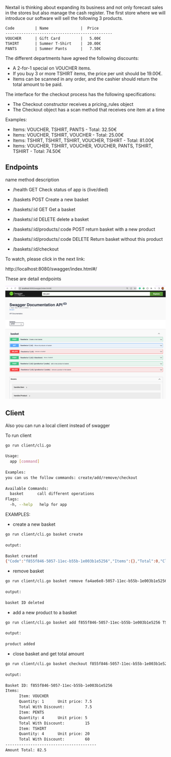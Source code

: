 Nextail is thinking about expanding its business and not only forecast sales in the stores but
also manage the cash register. The first store where we will introduce our software will sell the
following 3 products.
```
Code         | Name              |  Price
-----------------------------------------------
VOUCHER      | Gift Card         |   5.00€
TSHIRT       | Summer T-Shirt    |  20.00€
PANTS        | Summer Pants      |   7.50€
```

The different departments have agreed the following discounts:

* A 2-for-1 special on VOUCHER items. 
* If you buy 3 or more TSHIRT items, the price per unit should be 19.00€. 
* Items can be scanned in any order, and the cashier should return the total amount to be
paid.

The interface for the checkout process has the following specifications:

* The Checkout constructor receives a pricing_rules object 
* The Checkout object has a scan method that receives one item at a time



Examples:

* Items: VOUCHER, TSHIRT, PANTS - Total: 32.50€ 
* Items: VOUCHER, TSHIRT, VOUCHER - Total: 25.00€ 
* Items: TSHIRT, TSHIRT, TSHIRT, VOUCHER, TSHIRT - Total: 81.00€ 
* Items: VOUCHER, TSHIRT, VOUCHER, VOUCHER, PANTS, TSHIRT, TSHIRT - Total:
74.50€

## Endpoints

name                                   method          description
- /health                              GET             Check status of app is (live/died)

- /baskets                             POST            Create a new basket
- /baskets/:id                         GET             Get a basket
- /baskets/:id                         DELETE          delete a basket

- /baskets/:id/products/:code          POST            return basket with a new product

- /baskets/:id/products/:code          DELETE          Return basket without this product

- /baskets/:id/checkout   

To watch, please click in the next link:

http://localhost:8080/swagger/index.html#/

These are detail endpoints

![diagram](api/cmd/docs/img.png)


## Client

Also you can run a local client instead of swagger


To run client
~~~bash
go run client/cli.go

Usage:
  app [command]

Examples:
you can us the follow commands: create/add/remove/checkout

Available Commands:
  basket      call different operations
Flags:
  -h, --help   help for app


~~~
EXAMPLES:

* create a new basket
~~~bash
go run client/cli.go basket create

output:

Basket created
{"Code":"f855f846-5057-11ec-b55b-1e003b1e5256","Items":{},"Total":0,"Close":false}
~~~

* remove basket
~~~bash
go run client/cli.go basket remove fa4ae6e8-5057-11ec-b55b-1e003b1e5256

output:

basket ID deleted
~~~

* add a new product to a basket
~~~bash
go run client/cli.go basket add f855f846-5057-11ec-b55b-1e003b1e5256 TSHIRT

output:

product added
~~~

* close basket and get total amount
~~~bash
go run client/cli.go basket checkout f855f846-5057-11ec-b55b-1e003b1e5256

output:

Basket ID: f855f846-5057-11ec-b55b-1e003b1e5256
Items:
      Item: VOUCHER
      Quantity: 1      Unit price: 7.5
      Total With Discount:         7.5
      Item: PENTS
      Quantity: 4      Unit price: 5
      Total With Discount:         15
      Item: TSHIRT
      Quantity: 4      Unit price: 20
      Total With Discount:         60
----------------------------------------
Amount Total: 82.5

~~~
